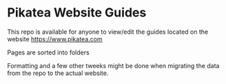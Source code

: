 # Pikatea Website Guides
This repo is available for anyone to view/edit the guides located on the website https://www.pikatea.com

Pages are sorted into folders

Formatting and a few other tweeks might be done when migrating the data from the repo to the actual website.
